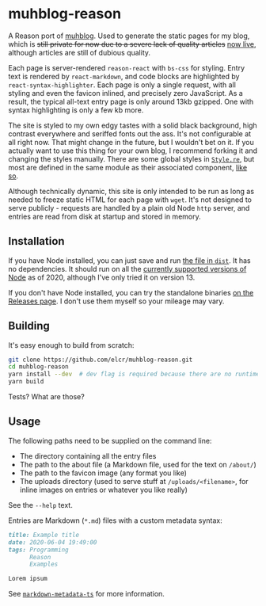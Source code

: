# muhblog-reason

A Reason port of [muhblog](https://github.com/elcr/muhblog/). Used to generate the static pages for my blog, which is ~~still private for now due to a severe lack of quality articles~~ [now live](https://elcr.bitbucket.io/), although articles are still of dubious quality.

Each page is server-rendered `reason-react` with `bs-css` for styling. Entry text is rendered by `react-markdown`, and code blocks are highlighted by `react-syntax-highlighter`. Each page is only a single request, with all styling and even the favicon inlined, and precisely zero JavaScript. As a result, the typical all-text entry page is only around 13kb gzipped. One with syntax highlighting is only a few kb more.

The site is styled to my own edgy tastes with a solid black background, high contrast everywhere and seriffed fonts out the ass. It's not configurable at all right now. That might change in the future, but I wouldn't bet on it. If you actually want to use this thing for your own blog, I recommend forking it and changing the styles manually. There are some global styles in [`Style.re`](https://github.com/elcr/muhblog-reason/blob/master/src/views/Style.re), but most are defined in the same module as their associated component, [like so](https://github.com/elcr/muhblog-reason/blob/master/src/views/pages/EntryPage.re).

Although technically dynamic, this site is only intended to be run as long as needed to freeze static HTML for each page with `wget`. It's not designed to serve publicly - requests are handled by a plain old Node `http` server, and entries are read from disk at startup and stored in memory.

## Installation
If you have Node installed, you can just save and run [the file in `dist`](https://github.com/elcr/muhblog-reason/blob/master/dist/index.js). It has no dependencies. It should run on all the [currently supported versions of Node](https://en.wikipedia.org/wiki/Node.js#Releases) as of 2020, although I've only tried it on version 13.

If you don't have Node installed, you can try the standalone binaries [on the Releases page](https://github.com/elcr/muhblog-reason/releases). I don't use them myself so your mileage may vary.

## Building
It's easy enough to build from scratch:
```sh
git clone https://github.com/elcr/muhblog-reason.git
cd muhblog-reason
yarn install --dev  # dev flag is required because there are no runtime dependencies
yarn build
```

Tests? What are those?

## Usage
The following paths need to be supplied on the command line:

* The directory containing all the entry files
* The path to the about file (a Markdown file, used for the text on `/about/`)
* The path to the favicon image (any format you like)
* The uploads directory (used to serve stuff at `/uploads/<filename>`, for inline images on entries or whatever you like really)

See the `--help` text.

Entries are Markdown (`*.md`) files with a custom metadata syntax:

```markdown
title: Example title
date: 2020-06-04 19:49:00
tags: Programming
      Reason
      Examples

Lorem ipsum
```

See [`markdown-metadata-ts`](https://github.com/elcr/markdown-metadata-ts) for more information.
